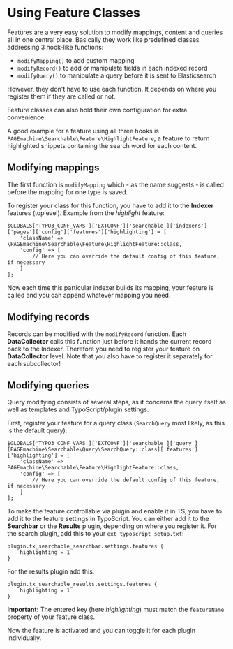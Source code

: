 # Using Feature Classes

Features are a very easy solution to modify mappings, content and queries all in one central place.
Basically they work like predefined classes addressing 3 hook-like functions:

- `modifyMapping()` to add custom mapping
- `modifyRecord()` to add or manipulate fields in each indexed record
- `modifyQuery()` to manipulate a query before it is sent to Elasticsearch

However, they don't have to use each function. It depends on where you register them if they are called or not.

Feature classes can also hold their own configuration for extra convenience.

A good example for a feature using all three hooks is `PAGEmachine\Searchable\Feature\HighlightFeature`, a feature to return highlighted snippets containing the search word for each content.

## Modifying mappings

The first function is `modifyMapping` which - as the name suggests - is called before the mapping for one type is saved.

To register your class for this function, you have to add it to the **Indexer** features (toplevel). Example from the *highlight* feature:

    $GLOBALS['TYPO3_CONF_VARS']['EXTCONF']['searchable']['indexers']['pages']['config']['features']['highlighting'] = [
        'className' => \PAGEmachine\Searchable\Feature\HighlightFeature::class,
        'config' => [
            // Here you can override the default config of this feature, if necessary
        ]
    ];

Now each time this particular indexer builds its mapping, your feature is called and you can append whatever mapping you need.

## Modifying records

Records can be modified with the `modifyRecord` function. Each **DataCollector** calls this function just before it hands the current record back to the Indexer.
Therefore you need to register your feature on **DataCollector** level. Note that you also have to register it separately for each subcollector!

## Modifying queries

Query modifying consists of several steps, as it concerns the query itself as well as templates and TypoScript/plugin settings.

First, register your feature for a query class (`SearchQuery` most likely, as this is the default query):

    $GLOBALS['TYPO3_CONF_VARS']['EXTCONF']['searchable']['query'][PAGEmachine\Searchable\Query\SearchQuery::class]['features']['highlighting'] = [
        'className' => PAGEmachine\Searchable\Feature\HighlightFeature::class,
        'config' => [
            // Here you can override the default config of this feature, if necessary
        ]        
    ];

To make the feature controllable via plugin and enable it in TS, you have to add it to the feature settings in TypoScript. You can either add it to the **Searchbar** or the **Results**
plugin, depending on where you register it.
For the search plugin, add this to your `ext_typoscript_setup.txt`:

    plugin.tx_searchable_searchbar.settings.features {
        highlighting = 1
    }

For the results plugin add this:

    plugin.tx_searchable_results.settings.features {
        highlighting = 1
    }

**Important:** The entered key (here *highlighting*) must match the `featureName` property of your feature class.

Now the feature is activated and you can toggle it for each plugin individually.
